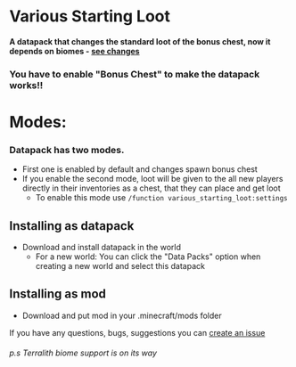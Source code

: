 # Various Starting Loot
#### A datapack that changes the standard loot of the bonus chest, now it depends on biomes - [see changes](https://modrinth.com/datapack/various-starting-loot/gallery)

### You have to enable "Bonus Chest" to make the datapack works!!

# Modes:
### Datapack has two modes. 
- First one is enabled by default and changes spawn bonus chest
- If you enable the second mode, loot will be given to the all new players directly in their inventories as a chest, that they can place and get loot
  - To enable this mode use `/function various_starting_loot:settings`

## Installing as datapack
- Download and install datapack in the world
  - For a new world: You can click the "Data Packs" option when creating a new world and select this datapack


## Installing as mod
- Download and put mod in your .minecraft/mods folder

If you have any questions, bugs, suggestions you can [create an issue](https://github.com/Komaru-cats/Various-Starting-Loot/issues)

###### p.s Terralith biome support is on its way
